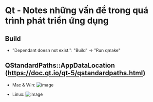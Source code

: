 # Qt - Notes  những vấn đề trong quá trình phát triển ứng dụng
  
## Build
- "Dependant doesn not exist.": "Build" -> "Run qmake"
  
## QStandardPaths::AppDataLocation (https://doc.qt.io/qt-5/qstandardpaths.html)
- Mac & Win: ![image](https://user-images.githubusercontent.com/83774923/126264048-f30c8ce5-73f6-48d9-8519-4f8737fd497a.png)
  
- Linux: ![image](https://user-images.githubusercontent.com/83774923/126264190-acb83ff7-859f-46b7-917f-5f9a695054aa.png)
  
